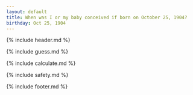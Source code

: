 ```yaml
---
layout: default
title: When was I or my baby conceived if born on October 25, 1904?
birthday: Oct 25, 1904
---
```


{% include header.md %}

{% include guess.md %}

{% include calculate.md %}

{% include safety.md %}

{% include footer.md %}



